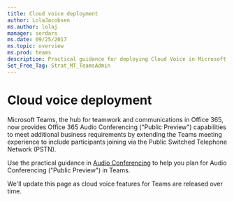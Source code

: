 ```yaml
---
title: Cloud voice deployment
author: LolaJacobsen
ms.author: lolaj
manager: serdars
ms.date: 09/25/2017
ms.topic: overview
ms.prod: teams
description: Practical guidance for deploying Cloud Voice in Microsoft Teams.
Set_Free_Tag: Strat_MT_TeamsAdmin
---
```


Cloud voice deployment
======================

Microsoft Teams, the hub for teamwork and communications in Office 365, now provides Office 365 Audio Conferencing ("Public Preview") capabilities to meet additional business requirements by extending the Teams meeting experience to include participants joining via the Public Switched Telephone Network (PSTN).
 
Use the practical guidance in [Audio Conferencing](audio-conferencing.md) to help you plan for Audio Conferencing ("Public Preview") in Teams.
 
We'll update this page as cloud voice features for Teams are released over time. 

